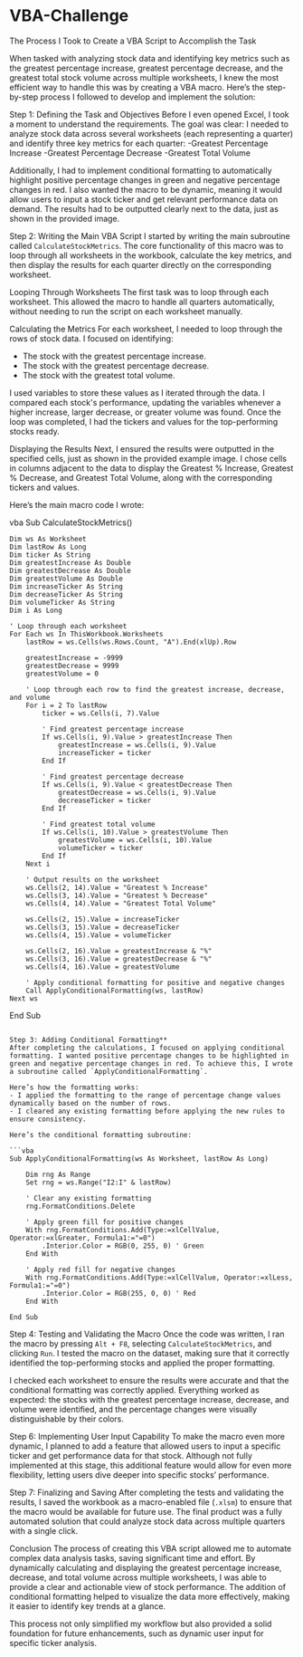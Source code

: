 # VBA-Challenge 

The Process I Took to Create a VBA Script to Accomplish the Task

When tasked with analyzing stock data and identifying key metrics such as the greatest percentage increase, greatest percentage decrease, and the greatest total stock volume across multiple worksheets, I knew the most efficient way to handle this was by creating a VBA macro. Here’s the step-by-step process I followed to develop and implement the solution:

Step 1: Defining the Task and Objectives
Before I even opened Excel, I took a moment to understand the requirements. The goal was clear: I needed to analyze stock data across several worksheets (each representing a quarter) and identify three key metrics for each quarter:
-Greatest Percentage Increase
-Greatest Percentage Decrease
-Greatest Total Volume

Additionally, I had to implement conditional formatting to automatically highlight positive percentage changes in green and negative percentage changes in red. I also wanted the macro to be dynamic, meaning it would allow users to input a stock ticker and get relevant performance data on demand. The results had to be outputted clearly next to the data, just as shown in the provided image.

Step 2: Writing the Main VBA Script
I started by writing the main subroutine called `CalculateStockMetrics`. The core functionality of this macro was to loop through all worksheets in the workbook, calculate the key metrics, and then display the results for each quarter directly on the corresponding worksheet.

Looping Through Worksheets
The first task was to loop through each worksheet. This allowed the macro to handle all quarters automatically, without needing to run the script on each worksheet manually.

Calculating the Metrics
For each worksheet, I needed to loop through the rows of stock data. I focused on identifying:
- The stock with the greatest percentage increase.
- The stock with the greatest percentage decrease.
- The stock with the greatest total volume.

I used variables to store these values as I iterated through the data. I compared each stock's performance, updating the variables whenever a higher increase, larger decrease, or greater volume was found. Once the loop was completed, I had the tickers and values for the top-performing stocks ready.

Displaying the Results
Next, I ensured the results were outputted in the specified cells, just as shown in the provided example image. I chose cells in columns adjacent to the data to display the Greatest % Increase, Greatest % Decrease, and Greatest Total Volume, along with the corresponding tickers and values.

Here’s the main macro code I wrote:

vba
Sub CalculateStockMetrics()

    Dim ws As Worksheet
    Dim lastRow As Long
    Dim ticker As String
    Dim greatestIncrease As Double
    Dim greatestDecrease As Double
    Dim greatestVolume As Double
    Dim increaseTicker As String
    Dim decreaseTicker As String
    Dim volumeTicker As String
    Dim i As Long

    ' Loop through each worksheet
    For Each ws In ThisWorkbook.Worksheets
        lastRow = ws.Cells(ws.Rows.Count, "A").End(xlUp).Row
        
        greatestIncrease = -9999
        greatestDecrease = 9999
        greatestVolume = 0
        
        ' Loop through each row to find the greatest increase, decrease, and volume
        For i = 2 To lastRow
            ticker = ws.Cells(i, 7).Value

            ' Find greatest percentage increase
            If ws.Cells(i, 9).Value > greatestIncrease Then
                greatestIncrease = ws.Cells(i, 9).Value
                increaseTicker = ticker
            End If
            
            ' Find greatest percentage decrease
            If ws.Cells(i, 9).Value < greatestDecrease Then
                greatestDecrease = ws.Cells(i, 9).Value
                decreaseTicker = ticker
            End If
            
            ' Find greatest total volume
            If ws.Cells(i, 10).Value > greatestVolume Then
                greatestVolume = ws.Cells(i, 10).Value
                volumeTicker = ticker
            End If
        Next i
        
        ' Output results on the worksheet
        ws.Cells(2, 14).Value = "Greatest % Increase"
        ws.Cells(3, 14).Value = "Greatest % Decrease"
        ws.Cells(4, 14).Value = "Greatest Total Volume"
        
        ws.Cells(2, 15).Value = increaseTicker
        ws.Cells(3, 15).Value = decreaseTicker
        ws.Cells(4, 15).Value = volumeTicker
        
        ws.Cells(2, 16).Value = greatestIncrease & "%"
        ws.Cells(3, 16).Value = greatestDecrease & "%"
        ws.Cells(4, 16).Value = greatestVolume
        
        ' Apply conditional formatting for positive and negative changes
        Call ApplyConditionalFormatting(ws, lastRow)
    Next ws

End Sub
```

Step 3: Adding Conditional Formatting**
After completing the calculations, I focused on applying conditional formatting. I wanted positive percentage changes to be highlighted in green and negative percentage changes in red. To achieve this, I wrote a subroutine called `ApplyConditionalFormatting`.

Here’s how the formatting works:
- I applied the formatting to the range of percentage change values dynamically based on the number of rows.
- I cleared any existing formatting before applying the new rules to ensure consistency.

Here’s the conditional formatting subroutine:

```vba
Sub ApplyConditionalFormatting(ws As Worksheet, lastRow As Long)

    Dim rng As Range
    Set rng = ws.Range("I2:I" & lastRow)

    ' Clear any existing formatting
    rng.FormatConditions.Delete

    ' Apply green fill for positive changes
    With rng.FormatConditions.Add(Type:=xlCellValue, Operator:=xlGreater, Formula1:="=0")
        .Interior.Color = RGB(0, 255, 0) ' Green
    End With

    ' Apply red fill for negative changes
    With rng.FormatConditions.Add(Type:=xlCellValue, Operator:=xlLess, Formula1:="=0")
        .Interior.Color = RGB(255, 0, 0) ' Red
    End With

End Sub
```

Step 4: Testing and Validating the Macro
Once the code was written, I ran the macro by pressing `Alt + F8`, selecting `CalculateStockMetrics`, and clicking `Run`. I tested the macro on the dataset, making sure that it correctly identified the top-performing stocks and applied the proper formatting.

I checked each worksheet to ensure the results were accurate and that the conditional formatting was correctly applied. Everything worked as expected: the stocks with the greatest percentage increase, decrease, and volume were identified, and the percentage changes were visually distinguishable by their colors.

Step 6: Implementing User Input Capability
To make the macro even more dynamic, I planned to add a feature that allowed users to input a specific ticker and get performance data for that stock. Although not fully implemented at this stage, this additional feature would allow for even more flexibility, letting users dive deeper into specific stocks’ performance.

Step 7: Finalizing and Saving
After completing the tests and validating the results, I saved the workbook as a macro-enabled file (`.xlsm`) to ensure that the macro would be available for future use. The final product was a fully automated solution that could analyze stock data across multiple quarters with a single click.

Conclusion
The process of creating this VBA script allowed me to automate complex data analysis tasks, saving significant time and effort. By dynamically calculating and displaying the greatest percentage increase, decrease, and total volume across multiple worksheets, I was able to provide a clear and actionable view of stock performance. The addition of conditional formatting helped to visualize the data more effectively, making it easier to identify key trends at a glance.

This process not only simplified my workflow but also provided a solid foundation for future enhancements, such as dynamic user input for specific ticker analysis.
